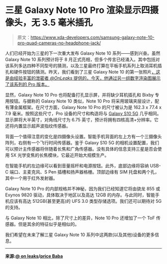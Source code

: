 # 三星 Galaxy Note 10 Pro 渲染显示四摄像头，无 3.5 毫米插孔

> 原文：<https://www.xda-developers.com/samsung-galaxy-note-10-pro-quad-cameras-no-headphone-jack/>

人们已经开始为三星的下一次重大发布 Galaxy Note 10 系列——感到兴奋。虽然 Galaxy Note 10 系列预计将于 8 月正式亮相，但多个传言已经涌入。其中包括对该系列多达四种不同型号的猜测，以及三星最终打算在平板手机系列上取消耳机插孔和硬件按钮的猜测。昨天，我们看到了三星 Galaxy Note 10 的第一张照片[，这是由经验丰富的泄密者 *@OnLeaks* 提供的，今天，他通过另一组数字渲染图展示了该系列的 Pro 版本。](https://www.xda-developers.com/samsung-galaxy-note-10-renders/)

显然，Galaxy Note 10 Pro 也将配备打孔显示屏，并将缺少耳机插孔和 Bixby 专用按钮。与据称的 Galaxy Note 10 类似，Note 10 Pro 将采用玻璃夹层设计，配有薄金属框架。在尺寸方面，Galaxy Note 10 Pro 的尺寸被认为是 162.3 x 77.4 x 7.9 毫米。按照这些尺寸，Pro 设备的尺寸和构造将与 [Galaxy S10 5G](https://www.xda-developers.com/samsung-galaxy-s10-5g-verizon-europe/) 几乎相同。显示屏将大半英寸，对角线尺寸为 6.75 英寸，预计将拥有四核高清+分辨率。它还将内置显示超声波指纹传感器。

背面一个值得注意的变化是四摄像头设置。智能手机背面的左上方有一个三摄像头阵列，右侧有一个飞行时间传感器。鉴于 Galaxy S10 5G 的相机设置配置，我们可以预计主传感器将伴随着长焦和广角传感器。没有具体的信息支持三星是否会使用 5X 光学变焦的长焦模块，它最近开始大规模生产。

在智能手机的左边缘可以看到音量摇杆和电源按钮。此外，底部边缘将容纳 USB-C 端口、主麦克风、S Pen 插槽和扬声器格栅。顶部边缘有 SIM 托盘和两个孔，其中一个用于红外发射器。

Galaxy Note 10 Pro 的内部规格并不神秘，因为我们已经知道它将由骁龙 855 或 Exynos 9820 驱动，具体取决于地区以及高达 12GB 的内存。与此同时，智能手机应该有高达 512GB(甚至更高)的 UFS 3.0 类型存储选项。我们还可以期待对 5G 的支持。

与 Galaxy Note 10 相比，除了尺寸上的差异，Note 10 Pro 还增加了一个 ToF 传感器。但是其余的特征似乎是相似的。

我们希望在未来了解三星 Galaxy Note 10 系列中这两款(以及其他)设备的更多信息。

* * *

**来源:[@ on leaks](https://twitter.com/OnLeaks/status/1136889739947184128)/[price Baba](https://pricebaba.com/blog/samsung-galaxy-note-10-pro-renders-360-degree-video-exclusive)**